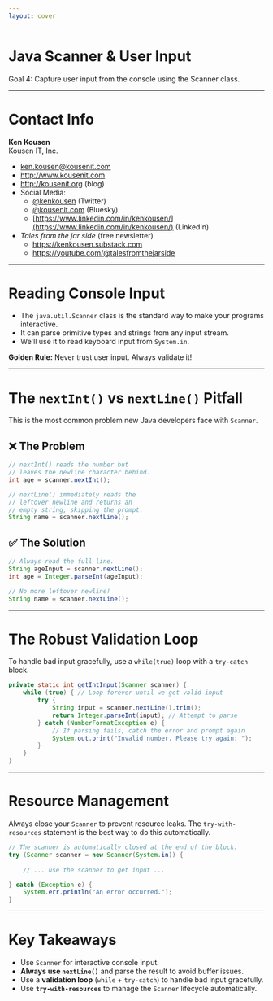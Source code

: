 ```yaml
---
layout: cover
--- 
```


# Java Scanner & User Input

<div class="pt-12">
  <span class="px-2 py-1 rounded">
    Goal 4: Capture user input from the console using the Scanner class.
  </span>
</div>

---

# Contact Info

**Ken Kousen**<br>
Kousen IT, Inc.

- ken.kousen@kousenit.com
- http://www.kousenit.com
- http://kousenit.org (blog)
- Social Media:
  - [@kenkousen](https://twitter.com/kenkousen) (Twitter)
  - [@kousenit.com](https://bsky.app/profile/kousenit.com) (Bluesky)
  - [https://www.linkedin.com/in/kenkousen/](https://www.linkedin.com/in/kenkousen/) (LinkedIn)
- *Tales from the jar side* (free newsletter)
  - https://kenkousen.substack.com
  - https://youtube.com/@talesfromthejarside

---

# Reading Console Input

<v-clicks>

- The `java.util.Scanner` class is the standard way to make your programs interactive.
- It can parse primitive types and strings from any input stream.
- We'll use it to read keyboard input from `System.in`.

</v-clicks>

<div class="mt-8">
<v-click>

**Golden Rule:** Never trust user input. Always validate it!

</v-click>
</div>

---

# The `nextInt()` vs `nextLine()` Pitfall

This is the most common problem new Java developers face with `Scanner`.

<div class="grid grid-cols-2 gap-8">

<div>

## ❌ **The Problem**
```java
// nextInt() reads the number but
// leaves the newline character behind.
int age = scanner.nextInt();

// nextLine() immediately reads the
// leftover newline and returns an
// empty string, skipping the prompt.
String name = scanner.nextLine(); 
```

</div>

<div>

## ✅ **The Solution**
```java
// Always read the full line.
String ageInput = scanner.nextLine();
int age = Integer.parseInt(ageInput);

// No more leftover newline!
String name = scanner.nextLine();
```

</div>

</div>

---

# The Robust Validation Loop

To handle bad input gracefully, use a `while(true)` loop with a `try-catch` block.

```java
private static int getIntInput(Scanner scanner) {
    while (true) { // Loop forever until we get valid input
        try {
            String input = scanner.nextLine().trim();
            return Integer.parseInt(input); // Attempt to parse
        } catch (NumberFormatException e) {
            // If parsing fails, catch the error and prompt again
            System.out.print("Invalid number. Please try again: ");
        }
    }
}
```

---

# Resource Management

Always close your `Scanner` to prevent resource leaks. The `try-with-resources` statement is the best way to do this automatically.

```java
// The scanner is automatically closed at the end of the block.
try (Scanner scanner = new Scanner(System.in)) {
    
    // ... use the scanner to get input ...

} catch (Exception e) {
    System.err.println("An error occurred.");
}
```

---

# Key Takeaways

<v-clicks>

- Use `Scanner` for interactive console input.
- **Always use `nextLine()`** and parse the result to avoid buffer issues.
- Use a **validation loop** (`while` + `try-catch`) to handle bad input gracefully.
- Use **`try-with-resources`** to manage the `Scanner` lifecycle automatically.

</v-clicks>
